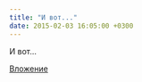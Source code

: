 ```yaml
---
title: "И вот..."
date: 2015-02-03 16:05:00 +0300
---
```


И вот...

[Вложение](https://vk.com/photo41076938_353659803)
